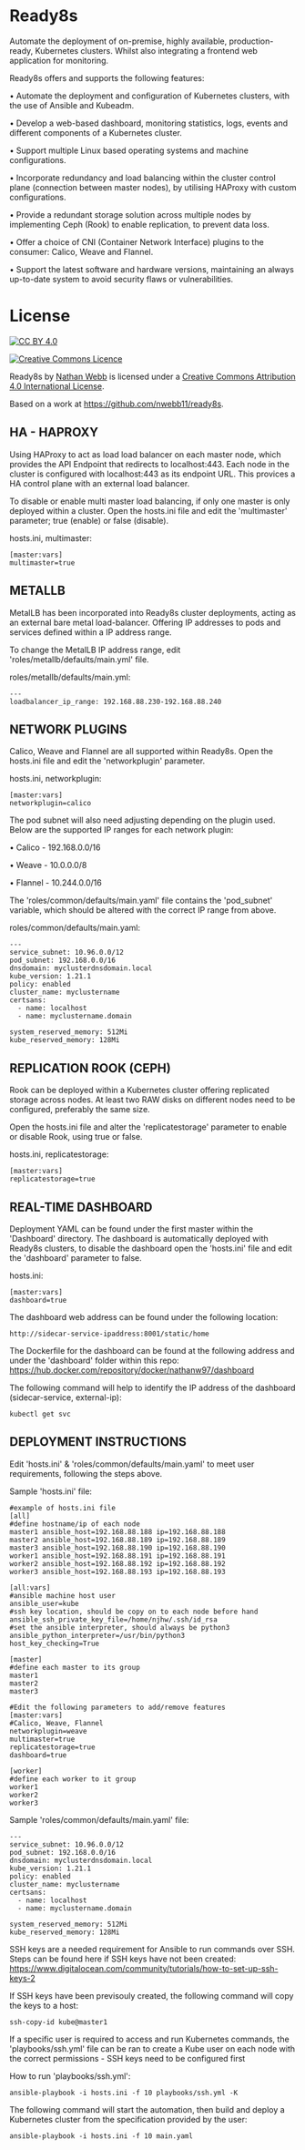 # Ready8s
Automate the deployment of on-premise, highly available, production-ready, Kubernetes clusters. Whilst also integrating a frontend web application for monitoring.

Ready8s offers and supports the following features:

•	Automate the deployment and configuration of Kubernetes clusters, with the use of Ansible and Kubeadm.

•	Develop a web-based dashboard, monitoring statistics, logs, events and different components of a Kubernetes cluster.

•	Support multiple Linux based operating systems and machine configurations.

•	Incorporate redundancy and load balancing within the cluster control plane (connection between master nodes), by utilising HAProxy with custom configurations.

•	Provide a redundant storage solution across multiple nodes by implementing Ceph (Rook) to enable replication, to prevent data loss.

•	Offer a choice of CNI (Container Network Interface) plugins to the consumer: Calico, Weave and Flannel.

•	Support the latest software and hardware versions, maintaining an always up-to-date system to avoid security flaws or vulnerabilities.

# License

[![CC BY 4.0][cc-by-shield]][cc-by]


[cc-by]: http://creativecommons.org/licenses/by/4.0/
[cc-by-shield]: https://img.shields.io/badge/License-CC%20BY%204.0-lightgrey.svg


<a rel="license" href="http://creativecommons.org/licenses/by/4.0/"><img alt="Creative Commons Licence" style="border-width:0" src="https://i.creativecommons.org/l/by/4.0/88x31.png" /></a><br /><span xmlns:dct="http://purl.org/dc/terms/" property="dct:title"><p></p>Ready8s</span> by <a xmlns:cc="http://creativecommons.org/ns#" href="https://github.com/nwebb11" property="cc:attributionName" rel="cc:attributionURL">Nathan Webb</a> is licensed under a <a rel="license" href="http://creativecommons.org/licenses/by/4.0/">Creative Commons Attribution 4.0 International License</a>.<p></p>Based on a work at <a xmlns:dct="http://purl.org/dc/terms/" href="https://github.com/nwebb11/ready8s" rel="dct:source">https://github.com/nwebb11/ready8s</a>.

## HA - HAPROXY

Using HAProxy to act as load load balancer on each master node, which provides the API Endpoint that redirects to localhost:443. Each node in the cluster is configured with localhost:443 as its endpoint URL. This provices a HA control plane with an external load balancer.

To disable or enable multi master load balancing, if only one master is only deployed within a cluster. Open the hosts.ini file and edit the 'multimaster' parameter; true (enable) or false (disable).

hosts.ini, multimaster:
```
[master:vars]
multimaster=true
```

## METALLB

MetalLB has been incorporated into Ready8s cluster deployments, acting as an external bare metal load-balancer. Offering IP addresses to pods and services defined within a IP address range.

To change the MetalLB IP address range, edit 'roles/metallb/defaults/main.yml' file.

roles/metallb/defaults/main.yml:
```
---
loadbalancer_ip_range: 192.168.88.230-192.168.88.240
```

## NETWORK PLUGINS

Calico, Weave and Flannel are all supported within Ready8s. Open the hosts.ini file and edit the 'networkplugin' parameter.

hosts.ini, networkplugin:
```
[master:vars]
networkplugin=calico
```

The pod subnet will also need adjusting depending on the plugin used. Below are the supported IP ranges for each network plugin:

• Calico - 192.168.0.0/16

• Weave - 10.0.0.0/8

• Flannel - 10.244.0.0/16

The 'roles/common/defaults/main.yaml' file contains the 'pod_subnet' variable, which should be altered with the correct IP range from above.

roles/common/defaults/main.yaml:
```
---
service_subnet: 10.96.0.0/12
pod_subnet: 192.168.0.0/16
dnsdomain: myclusterdnsdomain.local
kube_version: 1.21.1
policy: enabled
cluster_name: myclustername
certsans:
  - name: localhost
  - name: myclustername.domain

system_reserved_memory: 512Mi
kube_reserved_memory: 128Mi
```

## REPLICATION ROOK (CEPH)

Rook can be deployed within a Kubernetes cluster offering replicated storage across nodes. At least two RAW disks on different nodes need to be configured, preferably the same size.

Open the hosts.ini file and alter the 'replicatestorage' parameter to enable or disable Rook, using true or false.

hosts.ini, replicatestorage:
```
[master:vars]
replicatestorage=true
```

## REAL-TIME DASHBOARD

Deployment YAML can be found under the first master within the 'Dashboard' directory. The dashboard is automatically deployed with Ready8s clusters, to disable the dashboard open the 'hosts.ini' file and edit the 'dashboard' parameter to false.

hosts.ini:
```
[master:vars]
dashboard=true
```

The dashboard web address can be found under the following location:

```
http://sidecar-service-ipaddress:8001/static/home
```

The Dockerfile for the dashboard can be found at the following address and under the 'dashboard' folder within this repo: https://hub.docker.com/repository/docker/nathanw97/dashboard 

The following command will help to identify the IP address of the dashboard (sidecar-service, external-ip):

```
kubectl get svc
```

## DEPLOYMENT INSTRUCTIONS

Edit 'hosts.ini' & 'roles/common/defaults/main.yaml' to meet user requirements, following the steps above.

Sample 'hosts.ini' file:

```
#example of hosts.ini file
[all]
#define hostname/ip of each node
master1 ansible_host=192.168.88.188 ip=192.168.88.188
master2 ansible_host=192.168.88.189 ip=192.168.88.189
master3 ansible_host=192.168.88.190 ip=192.168.88.190
worker1 ansible_host=192.168.88.191 ip=192.168.88.191
worker2 ansible_host=192.168.88.192 ip=192.168.88.192
worker3 ansible_host=192.168.88.193 ip=192.168.88.193

[all:vars]
#ansible machine host user
ansible_user=kube
#ssh key location, should be copy on to each node before hand
ansible_ssh_private_key_file=/home/njhw/.ssh/id_rsa
#set the ansible interpreter, should always be python3
ansible_python_interpreter=/usr/bin/python3
host_key_checking=True

[master]
#define each master to its group
master1
master2
master3

#Edit the following parameters to add/remove features
[master:vars]
#Calico, Weave, Flannel
networkplugin=weave
multimaster=true
replicatestorage=true
dashboard=true

[worker]
#define each worker to it group
worker1
worker2
worker3
```

Sample 'roles/common/defaults/main.yaml' file:

```
---
service_subnet: 10.96.0.0/12
pod_subnet: 192.168.0.0/16
dnsdomain: myclusterdnsdomain.local
kube_version: 1.21.1
policy: enabled
cluster_name: myclustername
certsans:
  - name: localhost
  - name: myclustername.domain

system_reserved_memory: 512Mi
kube_reserved_memory: 128Mi
```

SSH keys are a needed requirement for Ansible to run commands over SSH. Steps can be found here if SSH keys have not been created: https://www.digitalocean.com/community/tutorials/how-to-set-up-ssh-keys-2 

If SSH keys have been previsouly created, the following command will copy the keys to a host:

```
ssh-copy-id kube@master1
```

If a specific user is required to access and run Kubernetes commands, the 'playbooks/ssh.yml' file can be ran to create a Kube user on each node with the correct permissions - SSH keys need to be configured first

How to run 'playbooks/ssh.yml':

```
ansible-playbook -i hosts.ini -f 10 playbooks/ssh.yml -K
```

The following command will start the automation, then build and deploy a Kubernetes cluster from the specification provided by the user:

```
ansible-playbook -i hosts.ini -f 10 main.yaml
```

